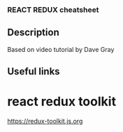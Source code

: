 ### REACT REDUX cheatsheet

## Description
 Based on video tutorial by Dave Gray

## Useful links 

# react redux toolkit
https://redux-toolkit.js.org